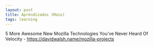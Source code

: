```yaml
---
layout: post
title: Aprendizados (Maio)
tags: learning
---
```


5 More Awesome New Mozilla Technologies You’ve Never Heard Of Velocity - https://davidwalsh.name/mozilla-projects
